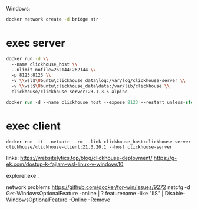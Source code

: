 Windows:

```bash
docker network create -d bridge atr
```
# exec server
```bash
docker run -d \\
  --name clickhouse_host \\
  --ulimit nofile=262144:262144 \\
  -p 8123:8123 \\
  -v \\wsl$\Ubuntu\clickhouse_data\log:/var/log/clickhouse-server \\
  -v \\wsl$\Ubuntu\clickhouse_data\data:/var/lib/clickhouse \\
  clickhouse/clickhouse-server:23.1.3.5-alpine
```
```ps !!!
docker run -d --name clickhouse_host --expose 8123 --restart unless-stopped --ulimit nofile=262144:262144 -p 8123:8123 -v \\wsl$\Ubuntu\clickhouse_data\log:/var/log/clickhouse-server -v \\wsl$\Ubuntu\home\zowie\config.xml:/etc/clickhouse-server/config.xml -v \\wsl$\Ubuntu\home\zowie\users.xml:/etc/clickhouse-server/users.xml -v \\wsl$\Ubuntu\clickhouse_data\data:/var/lib/clickhouse clickhouse/clickhouse-server:23.1.3.5-alpine
```
# exec client
```shell
docker run -it --net=atr --rm --link clickhouse_host:clickhouse-server clickhouse/clickhouse-client:21.3.20.1 --host clickhouse-server
```

links:
https://websitelytics.top/blog/clickhouse-deployment/
https://g-ek.com/dostup-k-fajlam-wsl-linux-v-windows10

explorer.exe .

network problems
https://github.com/docker/for-win/issues/9272
netcfg -d
Get-WindowsOptionalFeature -online | ? featurename -like "IIS" | Disable-WindowsOptionalFeature -Online -Remove
